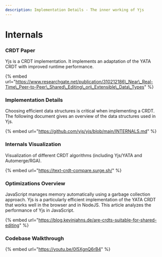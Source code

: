 ```yaml
---
description: Implementation Details - The inner working of Yjs
---
```


# Internals

### CRDT Paper

Yjs is a CRDT implementation. It implements an adaptation of the YATA CRDT with improved runtime performance.

{% embed url="https://www.researchgate.net/publication/310212186\_Near\_Real-Time\_Peer-to-Peer\_Shared\_Editing\_on\_Extensible\_Data\_Types" %}

### Implementation Details

Choosing efficient data structures is critical when implementing a CRDT. The following document gives an overview of the data structures used in Yjs.

{% embed url="https://github.com/yjs/yjs/blob/main/INTERNALS.md" %}

### Internals Visualization

Visualization of different CRDT algorithms \(including Yjs/YATA and Automerge/RGA\).

{% embed url="https://text-crdt-compare.surge.sh/" %}

### Optimizations Overview

JavaScript manages memory automatically using a garbage collection approach. Yjs is a particularly efficient implementation of the YATA CRDT that works well in the browser and in NodeJS. This article analyzes the performance of Yjs in JavaScript. 

{% embed url="https://blog.kevinjahns.de/are-crdts-suitable-for-shared-editing" %}

### Codebase Walkthrough

{% embed url="https://youtu.be/0l5XgnQ6rB4" %}

